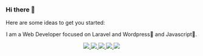 ### Hi there 👋

Here are some ideas to get you started:
  
<p align="center">I am a Web Developer focused on Laravel and Wordpress<g-emoji class="g-emoji" alias="blue_heart" fallback-src="https://github.githubassets.com/images/icons/emoji/unicode/1f499.png">💙</g-emoji> and Javascript<g-emoji class="g-emoji" alias="yellow_heart" fallback-src="https://github.githubassets.com/images/icons/emoji/unicode/1f49b.png">💛</g-emoji>. </p>
<p align="center">
<a href="https://twitter.com/design_by_ak" rel="nofollow">
  <img src="https://camo.githubusercontent.com/e1c2fd3bcd4ed13889ed78d1e814261a7cfbc79ae826198b7813850b15a8d956/68747470733a2f2f696d672e736869656c64732e696f2f62616467652f747769747465722d2532333144413146322e7376673f267374796c653d666f722d7468652d6261646765266c6f676f3d74776974746572266c6f676f436f6c6f723d7768697465" data-canonical-src="https://img.shields.io/badge/twitter-%231DA1F2.svg?&amp;style=for-the-badge&amp;logo=twitter&amp;logoColor=white" style="max-width:100%;">
</a>  
<a href="https://www.linkedin.com/in/akanimoh-ikpe-62353a1bb" rel="nofollow">
  <img src="https://camo.githubusercontent.com/a493f6833f99fb3c85788d6d9305e6b7a42b838e5ee5d138fd9a8214a7e77472/68747470733a2f2f696d672e736869656c64732e696f2f62616467652f6c696e6b6564696e2d2532333030373742352e7376673f267374796c653d666f722d7468652d6261646765266c6f676f3d6c696e6b6564696e266c6f676f436f6c6f723d7768697465" data-canonical-src="https://img.shields.io/badge/linkedin-%230077B5.svg?&amp;style=for-the-badge&amp;logo=linkedin&amp;logoColor=white" style="max-width:100%;">
</a>  

<a href="mailto:akikpevibes@gmail.com">
  <img src="https://camo.githubusercontent.com/682042cefd12c16c0a35036aede5c81bba484f78d3391b216a7620c9e5807de4/68747470733a2f2f696d672e736869656c64732e696f2f62616467652f656d61696c206d652d2532334431343833362e7376673f267374796c653d666f722d7468652d6261646765266c6f676f3d676d61696c266c6f676f436f6c6f723d7768697465" data-canonical-src="https://img.shields.io/badge/email me-%23D14836.svg?&amp;style=for-the-badge&amp;logo=gmail&amp;logoColor=white" style="max-width:100%;">
</a>  
<a href="http://wa.me/2349026419012?text=Hello Ak" rel="nofollow">
  <img src="https://camo.githubusercontent.com/d3edecb95bb79381ef5870c6f63325c708e7ffff661fa0839ead239795210ed0/68747470733a2f2f696d672e736869656c64732e696f2f62616467652f77686174736170702d253334423746312e7376673f267374796c653d666f722d7468652d6261646765266c6f676f3d7768617473617070266c6f676f436f6c6f723d7768697465" data-canonical-src="https://img.shields.io/badge/whatsapp-%34B7F1.svg?&amp;style=for-the-badge&amp;logo=whatsapp&amp;logoColor=white" style="max-width:100%;">
</a>  
<a target="_blank" rel="noopener noreferrer" href="https://camo.githubusercontent.com/9cdfd58ee7e21cd1b6b7d02a8edcabb60f659a9e3a09b7d37fd9a9bb378e38be/68747470733a2f2f677076632e6172747572696f2e6465762f6a69646567757275"><img src="https://camo.githubusercontent.com/9cdfd58ee7e21cd1b6b7d02a8edcabb60f659a9e3a09b7d37fd9a9bb378e38be/68747470733a2f2f677076632e6172747572696f2e6465762f6a69646567757275" data-canonical-src="https://gpvc.arturio.dev/designbyak" style="max-width:100%;"></a>
</p>
